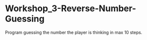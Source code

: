 # Workshop_3-Reverse-Number-Guessing
Program guessing the number the player is thinking in max 10 steps.
